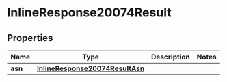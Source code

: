 # InlineResponse20074Result

## Properties
Name | Type | Description | Notes
------------ | ------------- | ------------- | -------------
**asn** | [**InlineResponse20074ResultAsn**](InlineResponse20074ResultAsn.md) |  | 
